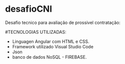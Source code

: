 # desafioCNI
Desafio tecnico para avaliação de prossivel contratação:

#TECNOLOGIAS UTILIZADAS:

  * Linguagen Angular com HTML e CSS.
  * Framework utilizado Visual Studio Code
  * Json
  * banco de dados NoSQL - FIREBASE.
